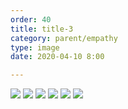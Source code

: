 ```yaml
---
order: 40
title: title-3
category: parent/empathy
type: image
date: 2020-04-10 8:00

---
```


![](../../static/images/talk-children-corona-1.webp)
![](../../static/images/talk-children-corona-2.webp)
![](../../static/images/talk-children-corona-3.webp)
![](../../static/images/talk-children-corona-4.webp)
![](../../static/images/talk-children-corona-5.webp)
![](../../static/images/talk-children-corona-6.webp)